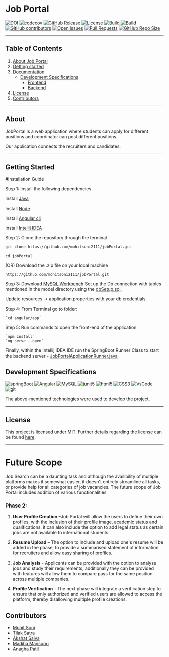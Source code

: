# Job Portal

[![DOI](https://zenodo.org/badge/545554067.svg)](https://zenodo.org/badge/latestdoi/545554067)
[![codecov](https://codecov.io/gh/mohitsoni2111/jobportal/branch/main/graph/badge.svg?token=0VDF297S0Z)](https://codecov.io/gh/mohitsoni2111/jobPortal)
[![GitHub Release](https://img.shields.io/github/release/mohitsoni2111/jobPortal.svg)](https://github.com/mohitsoni2111/jobPortal/releases)
<a href="https://github.com/mohitsoni2111/jobPortal/blob/main/LICENSE"><img 
alt="License" src="https://img.shields.io/github/license/mohitsoni2111/jobPortal"></a>
[![Build](https://github.com/mohitsoni2111/jobPortal/actions/workflows/build.yml/badge.svg)](https://github.com/mohitsoni2111/jobPortal/actions/workflows/build.yml)
[![Build](https://github.com/mohitsoni2111/jobPortal/actions/workflows/test.yml/badge.svg)](https://github.com/mohitsoni2111/jobPortal/actions/workflows/test.yml)
[![GitHub contributors](https://img.shields.io/github/contributors/mohitsoni2111/jobPortal)](https://github.com/mohitsoni2111/jobPortal/graphs/contributors)
[![Open Issues](https://img.shields.io/github/issues/mohitsoni2111/jobPortal)](https://github.com/mohitsoni2111/jobPortal/issues)
[![Pull Requests](https://img.shields.io/github/issues-pr/mohitsoni2111/jobPortal)](https://github.com/mohitsoni2111/jobPortal)
[![GitHub Repo Size](https://img.shields.io/github/repo-size/mohitsoni2111/jobPortal.svg)](https://img.shields.io/github/repo-size/mohitsoni2111/jobPortal.svg)

---

## Table of Contents

1. [About Job Portal](#about)
2. [Getting started](#getting-started)
3. [Documentation](./documentation)
   - [Development Specifications](#development-specifications)
     - [Frontend](./angular)
     - [Backend](./src)
4. [License](#license)
5. [Contributors](#contributors)

---

## About

JobPortal is a web application where students can apply for different positions and coordinator can post different positions.

Our application connects the recruiters and candidates.

---

## Getting Started

#Installation Guide

Step 1:
Install the following dependencies

Install [Java](https://www.oracle.com/java/technologies/javase/javase8u211-later-archive-downloads.html)

Install [Node](https://nodejs.org/en/download/)

Install [Angular cli](https://angular.io/cli)

Install [Intellij IDEA](https://www.jetbrains.com/idea/)

Step 2:
Clone the repository through the terminal

    git clone https://github.com/mohitsoni2111/jobPortal.git

    cd jobPortal

 (OR) Download the .zip file on your local machine
 
    https://github.com/mohitsoni2111/jobPortal.git

Step 3:
Download [MySQL Workbench](https://dev.mysql.com/downloads/workbench/)
Set up the Db connection with tables mentioned in the model directory using the [dbSetup.sql](./src/main/resources/dbSetup.sql).

Update resources -> application.properties with your db credentials.

Step 4: 
From Terminal go to folder:

    `cd angular/app`

Step 5:
Run commands to open the front-end of the application:

    `npm install`
    `ng serve --open`

Finally, within the Intellij IDEA IDE run the SpringBoot Runner Class to start the backend server - [JobPortalApplicationRunner.java](src/main/java/edu/ncsu/group9/jobPortal/JobPortalApplicationRunner.java)

## Development Specifications

![springBoot](https://img.shields.io/badge/Spring_Boot-F2F4F9?style=for-the-badge&logo=spring-boot)
![Angular](https://img.shields.io/badge/Angular-DD0031?style=for-the-badge&logo=angular&logoColor=white)
![MySQL](https://img.shields.io/badge/MySQL-005C84?style=for-the-badge&logo=mysql&logoColor=white)
![junit5](https://img.shields.io/badge/Junit5-25A162?style=for-the-badge&logo=junit5&logoColor=white)
![html5](https://img.shields.io/badge/HTML5-E34F26?style=for-the-badge&logo=html5&logoColor=white)
![CSS3](https://img.shields.io/badge/CSS3-1572B6?style=for-the-badge&logo=css3&logoColor=white)
![VsCode](https://img.shields.io/badge/VSCode-0078D4?style=for-the-badge&logo=visual%20studio%20code&logoColor=white)
![git](https://img.shields.io/badge/GIT-E44C30?style=for-the-badge&logo=git&logoColor=white)

The above-mentioned technologies were used to develop the project.

---

## License

This project is licensed under [MIT](https://mit-license.org/).
Further details regarding the license can be found [here](https://github.com/mohitsoni2111/jobPortal/blob/main/LICENSE).

---
# Future Scope
Job Search can be a daunting task and although the availibility of multiple platforms makes it somewhat easier, it doesn't entirely streamline all tasks, or provide help for all categories of job vacancies. 
  The future scope of Job Portal includes addition of various functionalities 

  ### Phase 2:
  

  1.	**User Profile Creation** –Job Portal will allow the users to define their own profiles, with the inclusion of their profile image, academic status and qualifications, it can also include the option to add legal status as certain jobs are not available to international students.
  
  2.	**Resume Upload** – The option to include and upload one's resume will be added in the phase, to provide a summarised statement of information for recruiters and allow easy sharing of profiles.
  3.	**Job Analysis** - Applicants can be provided with the option to analyse jobs and study their requirements, additionally they can be provided with features will allow them to compare pays for the same position across multiple companies.
  4.	**Profile Verification** - The next phase will integrate a verification step to ensure that only authorized and verified users are allowed to access the platform, thereby disallowing multiple profile creations.

 
## Contributors

- [Mohit Soni](https://github.com/mohitsoni2111)
- [Tilak Satra](https://github.com/tilaksatra)
- [Akshat Salva](https://github.com/akshat22)
- [Madiha Mansoori](https://github.com/madiha2001)
- [Anagha Patil](https://github.com/Anagha-2000)
